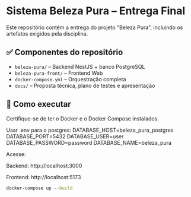 # Sistema Beleza Pura – Entrega Final

Este repositório contém a entrega do projeto "Beleza Pura", incluindo os artefatos exigidos pela disciplina.

## ✅ Componentes do repositório

- `beleza-pura/` – Backend NestJS + banco PostgreSQL
- `beleza-pura-front/` – Frontend Web
- `docker-compose.yml` – Orquestração completa
- `docs/` – Proposta técnica, plano de testes e apresentação

## 🚀 Como executar

Certifique-se de ter o Docker e o Docker Compose instalados.

Usar .env para o postgres:
DATABASE_HOST=beleza_pura_postgres
DATABASE_PORT=5432
DATABASE_USER=user
DATABASE_PASSWORD=password
DATABASE_NAME=beleza_pura

Acesse:

Backend: http://localhost:3000

Frontend: http://localhost:5173

```bash
docker-compose up --build
